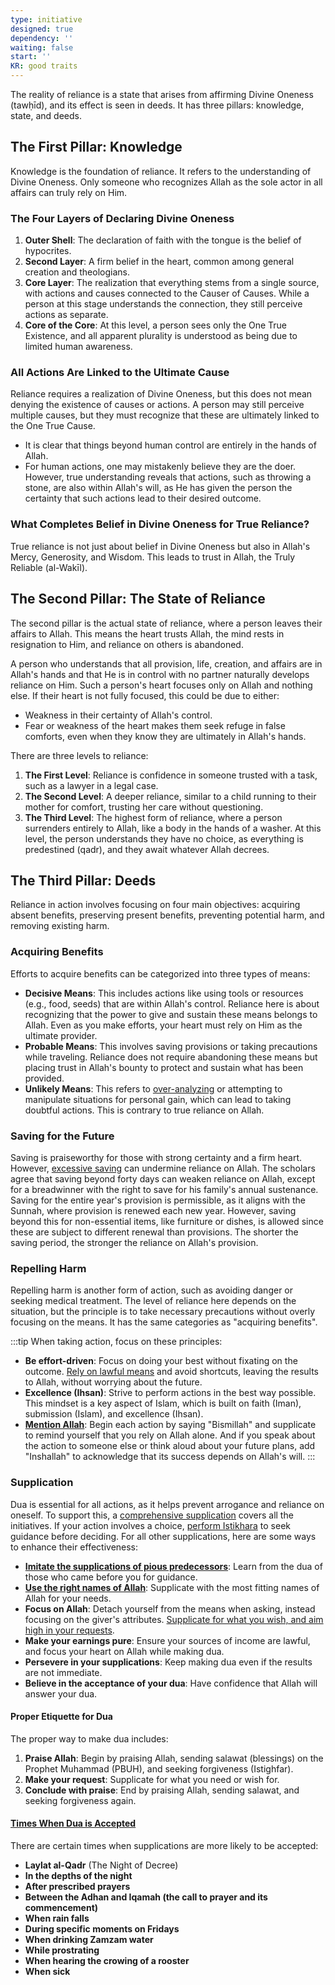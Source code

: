 ```yaml
---
type: initiative
designed: true
dependency: ''
waiting: false
start: ''
KR: good traits
---
```


The reality of reliance is a state that arises from affirming Divine Oneness (tawḥīd), and its effect is seen in deeds. It has three pillars: knowledge, state, and deeds.

## The First Pillar: Knowledge

Knowledge is the foundation of reliance. It refers to the understanding of Divine Oneness. Only someone who recognizes Allah as the sole actor in all affairs can truly rely on Him.

### The Four Layers of Declaring Divine Oneness

1. **Outer Shell**: The declaration of faith with the tongue is the belief of hypocrites.
2. **Second Layer**: A firm belief in the heart, common among general creation and theologians.
3. **Core Layer**: The realization that everything stems from a single source, with actions and causes connected to the Causer of Causes. While a person at this stage understands the connection, they still perceive actions as separate.
4. **Core of the Core**: At this level, a person sees only the One True Existence, and all apparent plurality is understood as being due to limited human awareness.

### All Actions Are Linked to the Ultimate Cause

Reliance requires a realization of Divine Oneness, but this does not mean denying the existence of causes or actions. A person may still perceive multiple causes, but they must recognize that these are ultimately linked to the One True Cause.

* It is clear that things beyond human control are entirely in the hands of Allah.
* For human actions, one may mistakenly believe they are the doer. However, true understanding reveals that actions, such as throwing a stone, are also within Allah's will, as He has given the person the certainty that such actions lead to their desired outcome.

### What Completes Belief in Divine Oneness for True Reliance?

True reliance is not just about belief in Divine Oneness but also in Allah's Mercy, Generosity, and Wisdom. This leads to trust in Allah, the Truly Reliable (al-Wakīl).

## The Second Pillar: The State of Reliance

The second pillar is the actual state of reliance, where a person leaves their affairs to Allah. This means the heart trusts Allah, the mind rests in resignation to Him, and reliance on others is abandoned.

A person who understands that all provision, life, creation, and affairs are in Allah's hands and that He is in control with no partner naturally develops reliance on Him. Such a person's heart focuses only on Allah and nothing else. If their heart is not fully focused, this could be due to either:

* Weakness in their certainty of Allah's control.
* Fear or weakness of the heart makes them seek refuge in false comforts, even when they know they are ultimately in Allah's hands.

There are three levels to reliance:

1. **The First Level**: Reliance is confidence in someone trusted with a task, such as a lawyer in a legal case.
2. **The Second Level**: A deeper reliance, similar to a child running to their mother for comfort, trusting her care without questioning.
3. **The Third Level**: The highest form of reliance, where a person surrenders entirely to Allah, like a body in the hands of a washer. At this level, the person understands they have no choice, as everything is predestined (qadr), and they await whatever Allah decrees.

## The Third Pillar: Deeds

Reliance in action involves focusing on four main objectives: acquiring absent benefits, preserving present benefits, preventing potential harm, and removing existing harm.

### Acquiring Benefits

Efforts to acquire benefits can be categorized into three types of means:

* **Decisive Means**: This includes actions like using tools or resources (e.g., food, seeds) that are within Allah's control. Reliance here is about recognizing that the power to give and sustain these means belongs to Allah. Even as you make efforts, your heart must rely on Him as the ultimate provider.
* **Probable Means**: This involves saving provisions or taking precautions while traveling. Reliance does not require abandoning these means but placing trust in Allah's bounty to protect and sustain what has been provided.
* **Unlikely Means**: This refers to [over-analyzing](docs/sidebar1/Processes/Small%20hopes%20when%20planning%20and%20saving.md) or attempting to manipulate situations for personal gain, which can lead to taking doubtful actions. This is contrary to true reliance on Allah.

### Saving for the Future

Saving is praiseworthy for those with strong certainty and a firm heart. However, [excessive saving](docs/sidebar1/Processes/Small%20hopes%20when%20planning%20and%20saving.md) can undermine reliance on Allah. The scholars agree that saving beyond forty days can weaken reliance on Allah, except for a breadwinner with the right to save for his family's annual sustenance. Saving for the entire year's provision is permissible, as it aligns with the Sunnah, where provision is renewed each new year. However, saving beyond this for non-essential items, like furniture or dishes, is allowed since these are subject to different renewal than provisions. The shorter the saving period, the stronger the reliance on Allah's provision.

### Repelling Harm

Repelling harm is another form of action, such as avoiding danger or seeking medical treatment. The level of reliance here depends on the situation, but the principle is to take necessary precautions without overly focusing on the means. It has the same categories as "acquiring benefits".

:::tip When taking action, focus on these principles:

* **Be effort-driven**: Focus on doing your best without fixating on the outcome. [Rely on lawful means](docs/sidebar1/Processes/Disregard%20prohibited%20and%20doubtful%20matters.md) and avoid shortcuts, leaving the results to Allah, without worrying about the future.
* **Excellence (Ihsan)**: Strive to perform actions in the best way possible. This mindset is a key aspect of Islam, which is built on faith (Iman), submission (Islam), and excellence (Ihsan).
* [**Mention Allah**](docs/sidebar1/Processes/Renew%20your%20intentions%20and%20say%20basmalla.md): Begin each action by saying "Bismillah" and supplicate to remind yourself that you rely on Allah alone. And if you speak about the action to someone else or think aloud about your future plans, add "Inshallah" to acknowledge that its success depends on Allah's will.
:::

### Supplication

Dua is essential for all actions, as it helps prevent arrogance and reliance on oneself. To support this, a [comprehensive supplication](docs/sidebar1/Processes/Initiatives%20supplication.md) covers all the initiatives. If your action involves a choice, [perform Istikhara](docs/sidebar1/Processes/Make%20istikhara%20when%20choosing.md) to seek guidance before deciding. For all other supplications, here are some ways to enhance their effectiveness:

* [**Imitate the supplications of pious predecessors**](docs/sidebar1/Processes/Supplicate%20with%20predecessors'%20supplications.md): Learn from the dua of those who came before you for guidance.
* [**Use the right names of Allah**](docs/sidebar1/Processes/Supplicate%20with%20the%20right%20names.md): Supplicate with the most fitting names of Allah for your needs.
* **Focus on Allah**: Detach yourself from the means when asking, instead focusing on the giver's attributes. [Supplicate for what you wish, and aim high in your requests](docs/sidebar1/Processes/Supplicate%20for%20what%20you%20wish%20and%20aim%20high.md).
* **Make your earnings pure**: Ensure your sources of income are lawful, and focus your heart on Allah while making dua.
* **Persevere in your supplications**: Keep making dua even if the results are not immediate.
* **Believe in the acceptance of your dua**: Have confidence that Allah will answer your dua.

#### Proper Etiquette for Dua

The proper way to make dua includes:

1. **Praise Allah**: Begin by praising Allah, sending salawat (blessings) on the Prophet Muhammad (PBUH), and seeking forgiveness (Istighfar).
2. **Make your request**: Supplicate for what you need or wish for.
3. **Conclude with praise**: End by praising Allah, sending salawat, and seeking forgiveness again.

#### [Times When Dua is Accepted](docs/sidebar1/Processes/Supplicate%20in%20the%20blessed%20times.md)

There are certain times when supplications are more likely to be accepted:

* **Laylat al-Qadr** (The Night of Decree)
* **In the depths of the night**
* **After prescribed prayers**
* **Between the Adhan and Iqamah (the call to prayer and its commencement)**
* **When rain falls**
* **During specific moments on Fridays**
* **When drinking Zamzam water**
* **While prostrating**
* **When hearing the crowing of a rooster**
* **When sick**
